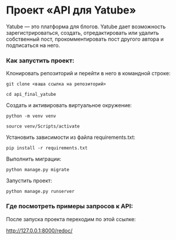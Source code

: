 # Проект «API для Yatube»

Yatube — это платформа для блогов. Yatube дает возможность зарегистрироваться, создать, отредактировать или удалить собственный пост, прокомментировать пост другого автора и подписаться на него.

### Как запустить проект:

Клонировать репозиторий и перейти в него в командной строке:

```
git clone <ваша ссылка на репозиторий>
```

```
cd api_final_yatube
```

Cоздать и активировать виртуальное окружение:

```
python -m venv venv
```

```
source venv/Scripts/activate
```

Установить зависимости из файла requirements.txt:

```
pip install -r requirements.txt
```

Выполнить миграции:

```
python manage.py migrate
```

Запустить проект:

```
python manage.py runserver
```

### Где посмотреть примеры запросов к API:

После запуска проекта переходим по этой ссылке:

http://127.0.0.1:8000/redoc/
